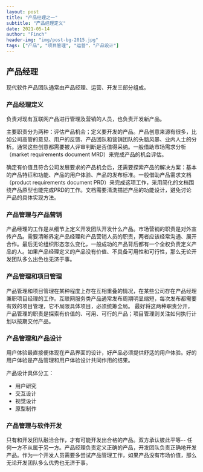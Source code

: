 ```yaml
---
layout: post
title: "产品经理之一"
subtitle: "产品经理定义"
date: 2021-05-14
author: "Finch"
header-img: "img/post-bg-2015.jpg"
tags: ["产品", "项目管理", "运营"，"产品设计"]
---
```


## 产品经理

现代软件产品团队通常由产品经理、运营、开发三部分组成。

### 产品经理定义

负责对现有互联网产品进行管理及营销的人员，也负责开发新产品。

主要职责分为两种：评估产品机会；定义要开发的产品。产品创意来源有很多，比如公司高管的意见、用户的反馈、产品团队和营销团队的头脑风暴、业内人士的分析。通常这些创意都需要被人评审判断是否值得采纳。一般借助市场需求分析（market requirements document MRD）来完成产品的机会评估。

确定有价值且符合公司发展要求的产品机会后，还需要探索产品的解决方案：基本的产品特征和功能、产品的用户体验、产品的发布标准。一般借助产品需求文档（product requirements document PRD）来完成这项工作，采用简化的文档围绕产品原型也能完成PRD的工作。文档需要清洗描述产品的功能设计，避免讨论产品的具体实现方法。

### 产品管理与产品营销

产品经理的工作是从细节上定义开发团队开发什么产品。市场营销的职责是对外宣传产品。需要清晰界定产品经理和产品营销人员的职责，两者应该经常沟通、展开合作。最后无论组织形态怎么变化，一般成功的产品背后都有一个全权负责定义产品的人。如果产品经理定义的产品没有价值、不具备可用性和可行性，那么无论开发团队多么出色也无济于事。

### 产品管理和项目管理

产品管理和项目管理在某种程度上存在互相重叠的情况，在某些公司存在产品经理兼职项目经理的工作。互联网服务类产品通常发布周期明显缩短，每次发布都需要有效的项目管理，它不局限具体项目，必须统筹全局。
最好将这两种职责分开，产品管理的职责是探索有价值的、可用、可行的产品；项目管理则关注如何执行计划以按期交付产品。

### 产品管理和产品设计

用户体验最直接便体现在产品界面的设计，好产品必须提供舒适的用户体验。好的用户体验是产品管理和用户体验设计共同作用的结果。

产品设计具体分工：

- 用户研究
- 交互设计
- 视觉设计
- 原型制作

### 产品管理与软件开发

只有和开发团队融洽合作，才有可能开发出合格的产品。双方承认彼此平等-- 任何一方不从属于另一方。产品经理负责定义正确的产品，开发团队负责正确地开发产品。作为一个开发人员需要多尝试产品管理工作，如果产品没有市场价值，那么无论开发团队多么优秀也无济于事。
